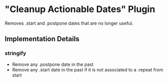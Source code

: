 # "Cleanup Actionable Dates" Plugin

Removes .start and .postpone dates that are no longer useful.

## Implementation Details

### stringify

- Remove any .postpone date in the past
- Remove any .start date in the past if it is not associated to a .repeat from start
